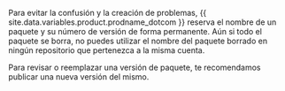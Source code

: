 Para evitar la confusión y la creación de problemas, {{ site.data.variables.product.prodname_dotcom }} reserva el nombre de un paquete y su número de versión de forma permanente. Aún si todo el paquete se borra, no puedes utilizar el nombre del paquete borrado en ningún repositorio que pertenezca a la misma cuenta.

Para revisar o reemplazar una versión de paquete, te recomendamos publicar una nueva versión del mismo.

